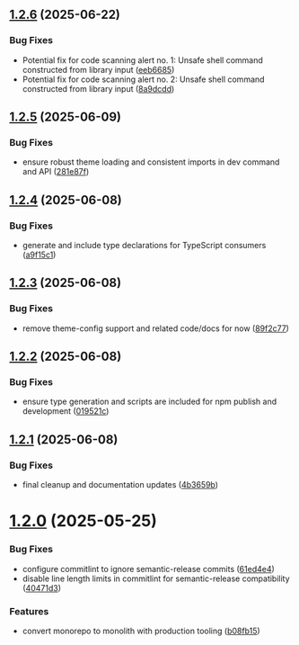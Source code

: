 ## [1.2.6](https://github.com/phoinixi/resuml/compare/v1.2.5...v1.2.6) (2025-06-22)


### Bug Fixes

* Potential fix for code scanning alert no. 1: Unsafe shell command constructed from library input ([eeb6685](https://github.com/phoinixi/resuml/commit/eeb66858d4aea61215118dbb3e1cb8e9a952c285))
* Potential fix for code scanning alert no. 2: Unsafe shell command constructed from library input ([8a9dcdd](https://github.com/phoinixi/resuml/commit/8a9dcddde7756606e5fce98ffceab714d656e2f3))

## [1.2.5](https://github.com/phoinixi/resuml/compare/v1.2.4...v1.2.5) (2025-06-09)


### Bug Fixes

* ensure robust theme loading and consistent imports in dev command and API ([281e87f](https://github.com/phoinixi/resuml/commit/281e87f1bc209ba575ab33b526c19fe90ebe0d58))

## [1.2.4](https://github.com/phoinixi/resuml/compare/v1.2.3...v1.2.4) (2025-06-08)


### Bug Fixes

* generate and include type declarations for TypeScript consumers ([a9f15c1](https://github.com/phoinixi/resuml/commit/a9f15c1f121c50f0638e01ea34cdc4eb22c4aecb))

## [1.2.3](https://github.com/phoinixi/resuml/compare/v1.2.2...v1.2.3) (2025-06-08)


### Bug Fixes

* remove theme-config support and related code/docs for now ([89f2c77](https://github.com/phoinixi/resuml/commit/89f2c775089d91b03b4cfdd1519697816ba31daf))

## [1.2.2](https://github.com/phoinixi/resuml/compare/v1.2.1...v1.2.2) (2025-06-08)


### Bug Fixes

* ensure type generation and scripts are included for npm publish and development ([019521c](https://github.com/phoinixi/resuml/commit/019521c747d0a82e86f2afa38fb559cb4aaa36bc))

## [1.2.1](https://github.com/phoinixi/resuml/compare/v1.2.0...v1.2.1) (2025-06-08)


### Bug Fixes

* final cleanup and documentation updates ([4b3659b](https://github.com/phoinixi/resuml/commit/4b3659b653e89242f360644673e5574a58e7d080))

# [1.2.0](https://github.com/phoinixi/resuml/compare/v1.1.2...v1.2.0) (2025-05-25)

### Bug Fixes

- configure commitlint to ignore semantic-release commits ([61ed4e4](https://github.com/phoinixi/resuml/commit/61ed4e4d09501efca0dceaddaafc4158115c0d6a))
- disable line length limits in commitlint for semantic-release compatibility ([40471d3](https://github.com/phoinixi/resuml/commit/40471d3ed9e1866fa49a9d4105bcaad63254f56d))

### Features

- convert monorepo to monolith with production tooling ([b08fb15](https://github.com/phoinixi/resuml/commit/b08fb1597606abcb88837e955b382a1286ac5a25))
